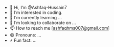 - 👋 Hi, I’m @Ashfaq-Hussain7
- 👀 I’m interested in coding.
- 🌱 I’m currently learning ...
- 💞️ I’m looking to collaborate on ...
- 📫 How to reach me [ashfaqhms007@gmail.com]
- 😄 Pronouns: ...
- ⚡ Fun fact: ...

<!---
Ashfaq-Hussain7/Ashfaq-Hussain7 is a ✨ special ✨ repository because its `README.md` (this file) appears on your GitHub profile.
You can click the Preview link to take a look at your changes.
--->
